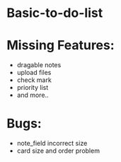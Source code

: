# Basic-to-do-list

# Missing Features:
- dragable notes
- upload files
- check mark
- priority list
- and more..

# Bugs:
- note_field incorrect size
- card size and order problem
  
